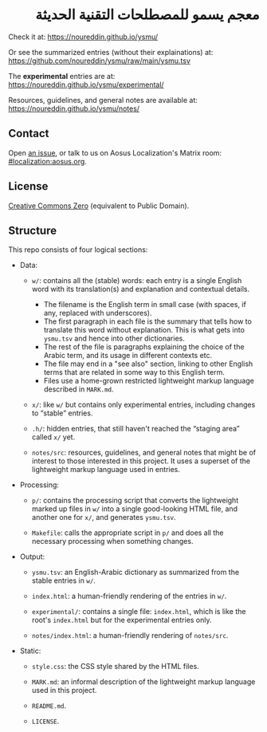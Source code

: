 <h1 dir="rtl">معجم يسمو للمصطلحات التقنية الحديثة</h1>

Check it at: https://noureddin.github.io/ysmu/

Or see the summarized entries (without their explainations) at: https://github.com/noureddin/ysmu/raw/main/ysmu.tsv

The **experimental** entries are at: https://noureddin.github.io/ysmu/experimental/

Resources, guidelines, and general notes are available at: https://noureddin.github.io/ysmu/notes/

## Contact

Open [an issue](https://github.com/noureddin/ysmu/issues), or talk to us on Aosus Localization's Matrix room: [#localization:aosus.org](https://matrix.to/#/#localization:aosus.org).

## License

[Creative Commons Zero](https://creativecommons.org/choose/zero/) (equivalent to Public Domain).

## Structure

This repo consists of four logical sections:

- Data:

    - `w/`: contains all the (stable) words: each entry is a single English word with its translation(s) and explanation and contextual details.
        - The filename is the English term in small case (with spaces, if any, replaced with underscores).
        - The first paragraph in each file is the summary that tells how to translate this word without explanation. This is what gets into `ysmu.tsv` and hence into other dictionaries.
        - The rest of the file is paragraphs explaining the choice of the Arabic term, and its usage in different contexts etc.
        - The file may end in a "see also" section, linking to other English terms that are related in some way to this English term.
        - Files use a home-grown restricted lightweight markup language described in `MARK.md`.

    - `x/`: like `w/` but contains only experimental entries, including changes to “stable” entries.

    - `.h/`: hidden entries, that still haven't reached the “staging area” called `x/` yet.

    - `notes/src`: resources, guidelines, and general notes that might be of interest to those interested in this project. It uses a superset of the lightweight markup language used in entries.

- Processing:

    - `p/`: contains the processing script that converts the lightweight marked up files in `w/` into a single good-looking HTML file, and another one for `x/`, and generates `ysmu.tsv`.

    - `Makefile`: calls the appropriate script in `p/` and does all the necessary processing when something changes.

- Output:

    - `ysmu.tsv`: an English-Arabic dictionary as summarized from the stable entries in `w/`.

    - `index.html`: a human-friendly rendering of the entries in `w/`.

    - `experimental/`: contains a single file: `index.html`, which is like the root's `index.html` but for the experimental entries only.

    - `notes/index.html`: a human-friendly rendering of `notes/src`.

- Static:

    - `style.css`: the CSS style shared by the HTML files.

    - `MARK.md`: an informal description of the lightweight markup language used in this project.

    - `README.md`.

    - `LICENSE`.
